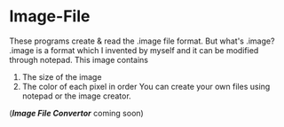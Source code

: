 # Image-File
These programs create & read the .image file format. But what's .image? .image is a format which I invented by myself and it can be modified through notepad. This image contains
1. The size of the image
2. The color of each pixel in order
You can create your own files using notepad or the image creator.

(***Image File Convertor*** coming soon)
